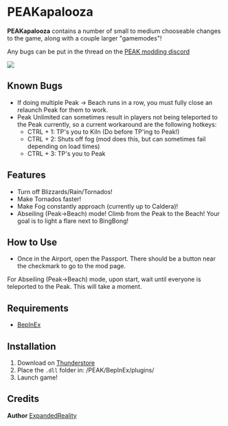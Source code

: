 # PEAKapalooza

**PEAKapalooza** contains a number of small to medium chooseable changes to the game, along with a couple larger "gamemodes"!

Any bugs can be put in the thread on the [PEAK modding discord](https://discord.gg/SAw86z24rB)


![](https://imgur.com/a/JxoGPRH)

## Known Bugs

- If doing multiple Peak -> Beach runs in a row, you must fully close an relaunch Peak for them to work.
- Peak Unlimited can sometimes result in players not being teleported to the Peak currently, so a current workaround are the following hotkeys:
    - CTRL + 1: TP's you to Kiln (Do before TP'ing to Peak!)
    - CTRL + 2: Shuts off fog (mod does this, but can sometimes fail depending on load times)
    - CTRL + 3: TP's you to Peak

## Features

- Turn off Blizzards/Rain/Tornados!
- Make Tornados faster!
- Make Fog constantly approach (currently up to Caldera)!
- Abseiling (Peak->Beach) mode! Climb from the Peak to the Beach! Your goal is to light a flare next to BingBong!

## How to Use

- Once in the Airport, open the Passport. There should be a button near the checkmark to go to the mod page.

For Abseiling (Peak->Beach) mode, upon start, wait until everyone is teleported to the Peak. This will take a moment.

## Requirements

- [BepInEx](https://thunderstore.io/c/peak/p/BepInEx/BepInExPack_PEAK/)

## Installation

1. Download on [Thunderstore](https://thunderstore.io/c/peak/)
2. Place the `.dll` folder in: /PEAK/BepInEx/plugins/
3. Launch game!


## Credits

**Author** [ExpandedReality](https://www.youtube.com/@ExpandedRealityGame)
